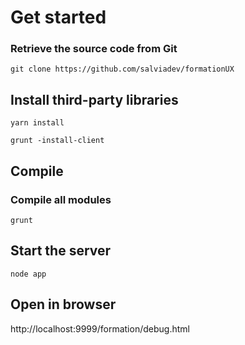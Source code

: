 # Get started

### Retrieve the source code from Git

`git clone https://github.com/salviadev/formationUX`

## Install third-party libraries

```
yarn install

grunt -install-client  
```

## Compile

### Compile all modules

`grunt`

## Start the server

`node app`


## Open in browser

http://localhost:9999/formation/debug.html